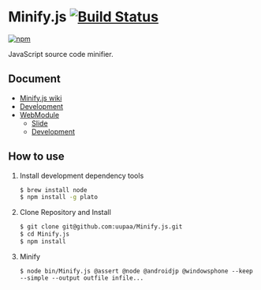 # Minify.js [![Build Status](https://travis-ci.org/uupaa/Minify.js.png)](http://travis-ci.org/uupaa/Minify.js)

[![npm](https://nodei.co/npm/uupaa.minify.js.png?downloads=true&stars=true)](https://nodei.co/npm/uupaa.minify.js/)

JavaScript source code minifier.

## Document

- [Minify.js wiki](https://github.com/uupaa/Minify.js/wiki/Minify)
- [Development](https://github.com/uupaa/WebModule/wiki/Development)
- [WebModule](https://github.com/uupaa/WebModule)
    - [Slide](http://uupaa.github.io/Slide/slide/WebModule/index.html)
    - [Development](https://github.com/uupaa/WebModule/wiki/Development)

## How to use

1. Install development dependency tools

    ```sh
    $ brew install node
    $ npm install -g plato
    ```

2. Clone Repository and Install

    ```sh
    $ git clone git@github.com:uupaa/Minify.js.git
    $ cd Minify.js
    $ npm install
    ```

3. Minify

    `$ node bin/Minify.js @assert @node @androidjp @windowsphone --keep --simple --output outfile infile...`

